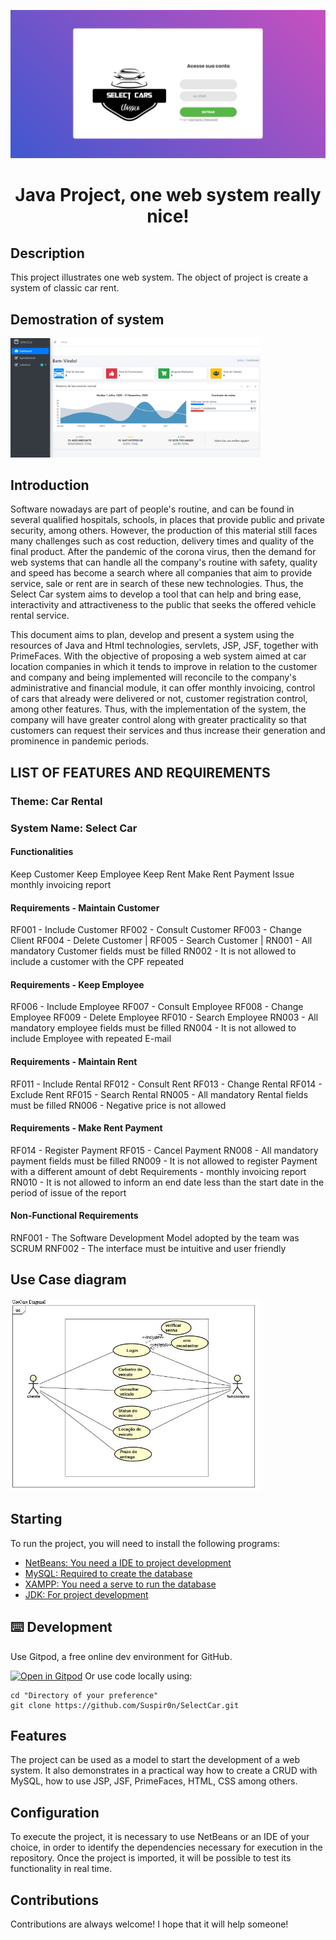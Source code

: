<p align="center">
  <a href="http://ant.design">
    <img width="600" src="./prototype-001.png">
  </a>
</p>

<h1 align="center"> Java Project, one web system really nice!</h1>

## Description 

This project illustrates one web system. The object of project is create a system of classic car rent.

## Demostration of system

<img width="400" src="./prototype-002.png">

## Introduction

Software nowadays are part of people's routine, and can be found in several qualified hospitals, schools, in places that provide public and private security, among others. However, the production of this material still faces many challenges such as cost reduction, delivery times and quality of the final product. After the pandemic of the corona virus, then the demand for web systems that can handle all the company's routine with safety, quality and speed has become a search where all companies that aim to provide service, sale or rent are in search of these new technologies. Thus, the Select Car system aims to develop a tool that can help and bring ease, interactivity and attractiveness to the public that seeks the offered vehicle rental service.

This document aims to plan, develop and present a system using the resources of Java and Html technologies, servlets, JSP, JSF, together with PrimeFaces. With the objective of proposing a web system aimed at car location companies in which it tends to improve in relation to the customer and company and being implemented will reconcile to the company's administrative and financial module, it can offer monthly invoicing, control of cars that already were delivered or not, customer registration control, among other features. Thus, with the implementation of the system, the company will have greater control along with greater practicality so that customers can request their services and thus increase their generation and prominence in pandemic periods.

## LIST OF FEATURES AND REQUIREMENTS

### Theme: Car Rental
### System Name: Select Car

#### Functionalities

Keep Customer
Keep Employee
Keep Rent
Make Rent Payment
Issue monthly invoicing report

#### Requirements - Maintain Customer

RF001 - Include Customer
RF002 - Consult Customer
RF003 - Change Client
RF004 - Delete Customer |
RF005 - Search Customer |
RN001 - All mandatory Customer fields must be filled
RN002 - It is not allowed to include a customer with the CPF repeated

#### Requirements - Keep Employee

RF006 - Include Employee
RF007 - Consult Employee
RF008 - Change Employee
RF009 - Delete Employee
RF010 - Search Employee
RN003 - All mandatory employee fields must be filled
RN004 - It is not allowed to include Employee with repeated E-mail

#### Requirements - Maintain Rent
RF011 - Include Rental
RF012 - Consult Rent
RF013 - Change Rental
RF014 - Exclude Rent
RF015 - Search Rental
RN005 - All mandatory Rental fields must be filled
RN006 - Negative price is not allowed

#### Requirements - Make Rent Payment
RF014 - Register Payment
RF015 - Cancel Payment
RN008 - All mandatory payment fields must be filled
RN009 - It is not allowed to register Payment with a different amount of debt
Requirements - monthly invoicing report
RN010 - It is not allowed to inform an end date less than the start date in the period of issue of the report

#### Non-Functional Requirements
RNF001 - The Software Development Model adopted by the team was SCRUM
RNF002 - The interface must be intuitive and user friendly

## Use Case diagram

<img width="400" src="./prototype-003.jpg">

## Starting

To run the project, you will need to install the following programs:

- [NetBeans: You need a IDE to project development](https://netbeans.org/downloads/8.2/rc/)
- [MySQL: Required to create the database](https://www.mysql.com/)
- [XAMPP: You need a serve to run the database](https://www.apachefriends.org/pt_br/index.html)
- [JDK: For project development](https://www.oracle.com/br/java/technologies/javase-downloads.html)

## ⌨️ Development

Use Gitpod, a free online dev environment for GitHub.

[![Open in Gitpod](https://gitpod.io/button/open-in-gitpod.svg)](https://gitpod.io/#https://github.com/Suspir0n/SelectCar.git)
Or use code locally using:
```
cd "Directory of your preference"
git clone https://github.com/Suspir0n/SelectCar.git
```
## Features

The project can be used as a model to start the development of a web system. It also demonstrates in a practical way how to create a CRUD with MySQL, how to use JSP, JSF, PrimeFaces, HTML, CSS among others.

## Configuration

To execute the project, it is necessary to use NetBeans or an IDE of your choice, in order to identify the dependencies necessary for execution in the repository. Once the project is imported, it will be possible to test its functionality in real time.

## Contributions

Contributions are always welcome! I hope that it will help someone!